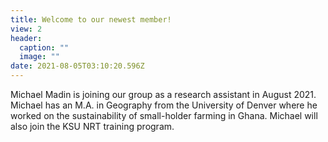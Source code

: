 ```yaml
---
title: Welcome to our newest member!
view: 2
header:
  caption: ""
  image: ""
date: 2021-08-05T03:10:20.596Z
---
```

Michael Madin is joining our group as a research assistant in August 2021. Michael has an M.A. in Geography from the University of Denver where he worked on the sustainability of small-holder farming in Ghana. Michael will also join the KSU NRT training program.